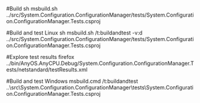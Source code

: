 #Build
sh msbuild.sh ../src/System.Configuration.ConfigurationManager/tests/System.Configuration.ConfigurationManager.Tests.csproj

#Build and test Linux
sh msbuild.sh /t:buildandtest -v:d ../src/System.Configuration.ConfigurationManager/tests/System.Configuration.ConfigurationManager.Tests.csproj

#Explore test results
firefox ../bin/AnyOS.AnyCPU.Debug/System.Configuration.ConfigurationManager.Tests/netstandard/testResults.xml

#Build and test Windows
msbuild.cmd /t:buildandtest ..\src\System.Configuration.ConfigurationManager\tests\System.Configuration.ConfigurationManager.Tests.csproj

